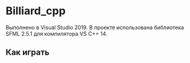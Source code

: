 # Billiard_cpp
Выполнено в Visual Studio 2019. В проекте использована библиотека SFML 2.5.1 для компилятора VS C++ 14.

## Как играть


